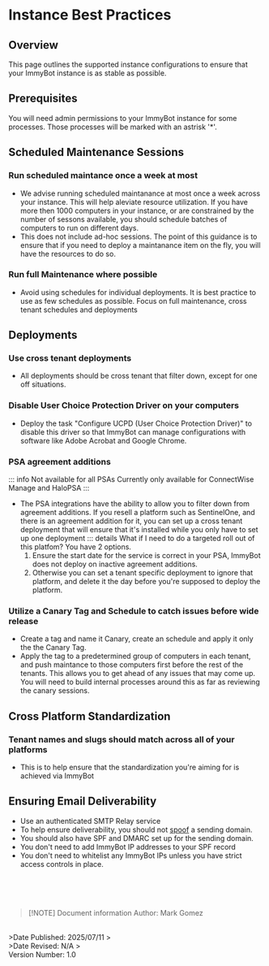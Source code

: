<!-- How To Template -->
# Instance Best Practices

## Overview
This page outlines the supported instance configurations to ensure that your ImmyBot instance is as stable as possible.

## Prerequisites
You will need admin permissions to your ImmyBot instance for some processes. Those processes will be marked with an astrisk '*'.

## Scheduled Maintenance Sessions
### Run scheduled maintance once a week at most
- We advise running scheduled maintanance at most once a week across your instance. This will help aleviate resource utilization. If you have more then 1000 computers in your instance, or are constrained by the number of sessons available, you should schedule batches of computers to run on different days.
- This does not include ad-hoc sessions. The point of this guidance is to ensure that if you need to deploy a maintanance item on the fly, you will have the resources to do so.
### Run full Maintenance where possible
- Avoid using schedules for individual deployments. It is best practice to use as few schedules as possible. Focus on full maintenance, cross tenant schedules and deployments

<!-- We need to add more here. Cross tenant, Cross tenant tags, and when to use individual deployments-->
## Deployments
### Use cross tenant deployments
- All deployments should be cross tenant that filter down, except for one off situations.

### Disable User Choice Protection Driver on your computers
- Deploy the task "Configure UCPD (User Choice Protection Driver)" to disable this driver so that ImmyBot can manage configurations with software like Adobe Acrobat and Google Chrome.

### PSA agreement additions

::: info Not available for all PSAs
Currently only available for ConnectWise Manage and HaloPSA
:::
- The PSA integrations have the ability to allow you to filter down from agreement additions. If you resell a platform such as SentinelOne, and there is an agreement addition for it, you can set up a cross tenant deployment that will ensure that it's installed while you only have to set up one deployment
  ::: details What if I need to do a targeted roll out of this platfom?
  You have 2 options.
  1. Ensure the start date for the service is correct in your PSA, ImmyBot does not deploy on inactive agreement additions.
  2. Otherwise you can set a tenant specific deployment to ignore that platform, and delete it the day before you're supposed to deploy the platform.

### Utilize a Canary Tag and Schedule to catch issues before wide release
- Create a tag and name it Canary, create an schedule and apply it only the the Canary Tag.
- Apply the tag to a predetermined group of computers in each tenant, and push maintance to those computers first before the rest of the tenants. This allows you to get ahead of any issues that may come up. You will need to build internal processes around this as far as reviewing the canary sessions.

## Cross Platform Standardization
### Tenant names and slugs should match across all of your platforms
- This is to help ensure that the standardization you're aiming for is achieved via ImmyBot

## Ensuring Email Deliverability

- Use an authenticated SMTP Relay service
- To help ensure deliverability, you should not [spoof](https://en.wikipedia.org/wiki/Email_spoofing) a sending domain.
- You should also have SPF and DMARC set up for the sending domain.
- You don't need to add ImmyBot IP addresses to your SPF record
- You don't need to whitelist any ImmyBot IPs unless you have strict access controls in place.


<br><br><br>
>[!NOTE] Document information
>Author: Mark Gomez
<br>
>Date Published: 2025/07/11
><br>
>Date Revised: N/A
><br>
 Version Number: 1.0